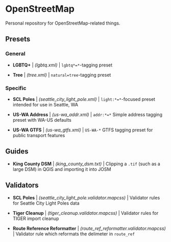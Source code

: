 # OpenStreetMap

Personal repository for OpenStreetMap-related things.

## Presets

### General

* **LGBTQ+** | *(lgbtq.xml)* | `lgbtq*=*`-tagging preset

* **Tree** | *(tree.xml)* | `natural=tree`-tagging preset

### Specific

* **SCL Poles** | *(seattle_city_light_pole.xml)* | `light:*=*`-focused preset intended for use in Seattle, WA

* **US-WA Address** | *(us-wa_addr.xml)* | `addr:*=*` Simple address tagging preset with WA-US defaults

* **US-WA GTFS** | *(us-wa_gtfs.xml)* | `US-WA-*` GTFS tagging preset for public transport features

## Guides

* **King County DSM** | *(king_county_dsm.txt)* | Clipping a `.tif` (such as a large DSM) in QGIS and importing it into JOSM

## Validators

* **SCL Poles** | *(seattle_city_light_pole.validator.mapcss)* | Validator rules for Seattle City Light Poles data

* **Tiger Cleanup** | *(tiger_cleanup.validator.mapcss)* | Validator rules for TIGER import cleanup

* **Route Reference Reformatter** | *(route_ref_reformatter.validator.mapcss)* | Validator rule which reformats the delimeter in `route_ref`
